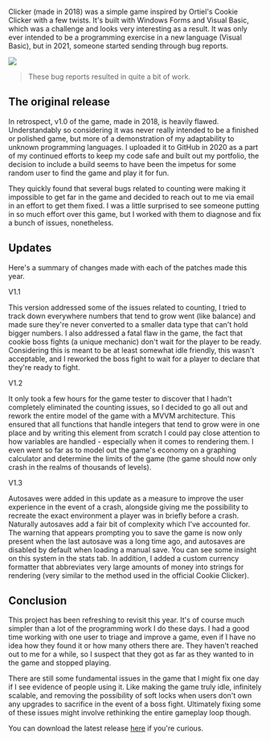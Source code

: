 Clicker (made in 2018) was a simple game inspired by Ortiel's Cookie Clicker with a few twists. It's built with Windows Forms and Visual Basic, which was a challenge and looks very interesting as a result. It was only ever intended to be a programming exercise in a new language (Visual Basic), but in 2021, someone started sending through bug reports.

![](https://cdn.yiays.com/blog/cookie-clicker-changelog.webp)

> These bug reports resulted in quite a bit of work.

## The original release

In retrospect, v1.0 of the game, made in 2018, is heavily flawed. Understandably so considering it was never really intended to be a finished or polished game, but more of a demonstration of my adaptability to unknown programming languages. I uploaded it to GitHub in 2020 as a part of my continued efforts to keep my code safe and built out my portfolio, the decision to include a build seems to have been the impetus for some random user to find the game and play it for fun.

They quickly found that several bugs related to counting were making it impossible to get far in the game and decided to reach out to me via email in an effort to get them fixed. I was a little surprised to see someone putting in so much effort over this game, but I worked with them to diagnose and fix a bunch of issues, nonetheless.

## Updates

Here's a summary of changes made with each of the patches made this year.

V1.1

This version addressed some of the issues related to counting, I tried to track down everywhere numbers that tend to grow went (like balance) and made sure they're never converted to a smaller data type that can't hold bigger numbers. I also addressed a fatal flaw in the game, the fact that cookie boss fights (a unique mechanic) don't wait for the player to be ready. Considering this is meant to be at least somewhat idle friendly, this wasn't acceptable, and I reworked the boss fight to wait for a player to declare that they're ready to fight.

V1.2

It only took a few hours for the game tester to discover that I hadn't completely eliminated the counting issues, so I decided to go all out and rework the entire model of the game with a MVVM architecture. This ensured that all functions that handle integers that tend to grow were in one place and by writing this element from scratch I could pay close attention to how variables are handled - especially when it comes to rendering them. I even went so far as to model out the game's economy on a graphing calculator and determine the limits of the game (the game should now only crash in the realms of thousands of levels).

V1.3

Autosaves were added in this update as a measure to improve the user experience in the event of a crash, alongside giving me the possibility to recreate the exact environment a player was in briefly before a crash. Naturally autosaves add a fair bit of complexity which I've accounted for. The warning that appears prompting you to save the game is now only present when the last autosave was a long time ago, and autosaves are disabled by default when loading a manual save. You can see some insight on this system in the stats tab. In addition, I added a custom currency formatter that abbreviates very large amounts of money into strings for rendering (very similar to the method used in the official Cookie Clicker).

## Conclusion

This project has been refreshing to revisit this year. It's of course much simpler than a lot of the programming work I do these days. I had a good time working with one user to triage and improve a game, even if I have no idea how they found it or how many others there are. They haven't reached out to me for a while, so I suspect that they got as far as they wanted to in the game and stopped playing.

There are still some fundamental issues in the game that I might fix one day if I see evidence of people using it. Like making the game truly idle, infinitely scalable, and removing the possibility of soft locks when users don't own any upgrades to sacrifice in the event of a boss fight. Ultimately fixing some of these issues might involve rethinking the entire gameplay loop though.

You can download the latest release [here](https://github.com/yiays/Cookie-Clicker/releases) if you're curious.